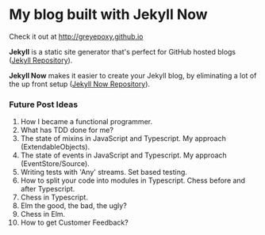 # My blog built with Jekyll Now

Check it out at <http://greyepoxy.github.io>

**Jekyll** is a static site generator that's perfect for GitHub hosted blogs ([Jekyll Repository](https://github.com/jekyll/jekyll)).

**Jekyll Now** makes it easier to create your Jekyll blog, by eliminating a lot of the up front setup ([Jekyll Now Repository](https://github.com/barryclark/jekyll-now)).

### Future Post Ideas

1. How I became a functional programmer.
1. What has TDD done for me?
1. The state of mixins in JavaScript and Typescript. My approach (ExtendableObjects).
1. The state of events in JavaScript and Typescript. My approach (EventStore/Source).
1. Writing tests with 'Any' streams. Set based testing.
1. How to split your code into modules in Typescript. Chess before and after Typescript.
1. Chess in Typescript.
1. Elm the good, the bad, the ugly?
1. Chess in Elm.
1. How to get Customer Feedback?